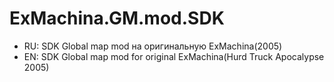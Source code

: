 # ExMachina.GM.mod.SDK
- RU: SDK Global map mod на оригинальную ExMachina(2005)
- EN: SDK Global map mod for original ExMachina(Hurd Truck Apocalypse 2005)
